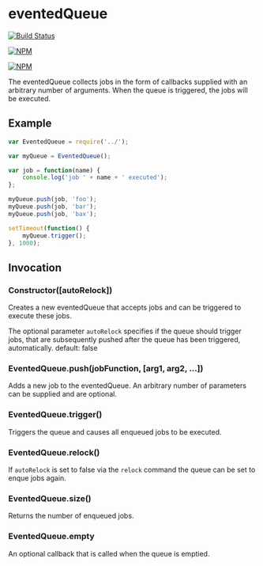 # eventedQueue

[![Build Status](https://travis-ci.org/zaphod1984/node-piglow.png)](https://travis-ci.org/zaphod1984/node-piglow)

[![NPM](https://nodei.co/npm/eventedqueue.png)](https://nodei.co/npm/eventedqueue/)

[![NPM](https://nodei.co/npm-dl/eventedqueue.png?months=3)](https://nodei.co/npm/eventedqueue/)

The eventedQueue collects jobs in the form of callbacks supplied with an arbitrary number of arguments.
When the queue is triggered, the jobs will be executed.

## Example

````javascript
var EventedQueue = require('../');

var myQueue = EventedQueue();

var job = function(name) {
    console.log('job ' + name + ' executed');
};

myQueue.push(job, 'foo');
myQueue.push(job, 'bar');
myQueue.push(job, 'bax');

setTimeout(function() {
    myQueue.trigger();
}, 1000);

````

## Invocation

### Constructor([autoRelock])

Creates a new eventedQueue that accepts jobs and can be triggered to execute these jobs.

The optional parameter `autoRelock` specifies if the queue should trigger jobs, that are subsequently pushed after the queue has been triggered, automatically. default: false

### EventedQueue.push(jobFunction, [arg1, arg2, ...])

Adds a new job to the eventedQueue. An arbitrary number of parameters can be supplied and are optional.

### EventedQueue.trigger()

Triggers the queue and causes all enqueued jobs to be executed.

### EventedQueue.relock()

If `autoRelock` is set to false via the `relock` command the queue can be set to enque jobs again.

### EventedQueue.size()

Returns the number of enqueued jobs.

### EventedQueue.empty

An optional callback that is called when the queue is emptied.